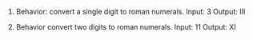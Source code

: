 1. Behavior: convert a single digit to roman numerals.
Input: 3
Output: III

2. Behavior convert two digits to roman numerals.
Input: 11
Output: XI
